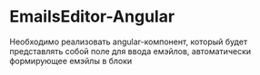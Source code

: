 # EmailsEditor-Angular
Необходимо реализовать angular-компонент, который будет представлять собой поле для ввода емэйлов, автоматически формирующее емэйлы в блоки
